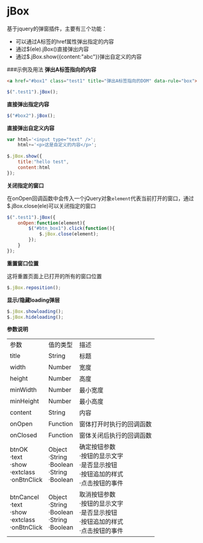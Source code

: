 jBox
====

基于jquery的弹窗插件，主要有三个功能：
- 可以通过A标签的href属性弹出指定的内容
- 通过$(ele).jBox()直接弹出内容
- 通过$.jBox.show({content:"abc"})弹出自定义的内容

###示例及用法
**弹出A标签指向的内容**
```html
<a href="#box1" class="test1" title="弹出A标签指向的DOM" data-rule="box">box1</a>
```
```js
$(".test1").jBox();
```

**直接弹出指定内容**
```js
$("#box2").jBox();
```
**直接弹出自定义内容**
```js
var html='<input type="text" />';
	html+='<p>这是自定义的内容</p>';
	
$.jBox.show({
	title:"hello test",
	content:html
});
```
**关闭指定的窗口**

在onOpen回调函数中会传入一个jQuery对象```element```代表当前打开的窗口，通过$.jBox.close(ele)可以关闭指定的窗口
```js
$(".test1").jBox({  
    onOpen:function(element){  
        $("#btn_box1").click(function(){  
            $.jBox.close(element);  
        }); 
    }
});
```
**重置窗口位置**

这将重置页面上已打开的所有的窗口位置
```js
$.jBox.reposition();
```

**显示/隐藏loading弹层**

```js
$.jBox.showloading();
$.jBox.hideloading();
```

**参数说明**
<table>
   <tr>
      <td>参数</td>
      <td>值的类型</td>
      <td>描述</td>
   </tr>
   <tr>
      <td>title</td>
      <td>String</td>
      <td>标题</td>
   </tr>
   <tr>
      <td>width</td>
      <td>Number</td>
      <td>宽度</td>
   </tr>
   <tr>
      <td>height</td>
      <td>Number</td>
      <td>高度</td>
   </tr>
   <tr>
      <td>minWidth</td>
      <td>Number</td>
      <td>最小宽度</td>
   </tr>
   <tr>
      <td>minHeight</td>
      <td>Number</td>
      <td>最小高度</td>
   </tr>
   <tr>
      <td>content</td>
      <td>String</td>
      <td>内容</td>
   </tr>
   <tr>
      <td>onOpen</td>
      <td>Function</td>
      <td>窗体打开时执行的回调函数</td>
   </tr>
   <tr>
      <td>onClosed</td>
      <td>Function</td>
      <td>窗体关闭后执行的回调函数</td>
   </tr>
   <tr>
      <td>
         btnOK <br>
          ·text <br>
          ·show <br>
          ·extclass <br>
          ·onBtnClick
      </td>
      <td>
         Object <br>
          ·String <br>
          ·Boolean <br>
          ·String <br>
          ·Boolean <br>
      </td>
      <td>
         确定按钮参数 <br>
          ·按钮的显示文字 <br>
          ·是否显示按钮 <br>
          ·按钮追加的样式 <br>
          ·点击按钮的事件 <br>
      </td>
   </tr>
   <tr>
      <td>
         btnCancel <br>
          ·text <br>
          ·show <br>
          ·extclass <br>
          ·onBtnClick
      </td>
      <td>
         Object <br>
          ·String <br>
          ·Boolean <br>
          ·String <br>
          ·Boolean <br>
      </td>
      <td>
         取消按钮参数 <br>
          ·按钮的显示文字 <br>
          ·是否显示按钮 <br>
          ·按钮追加的样式 <br>
          ·点击按钮的事件 <br>
      </td>
   </tr>
</table>